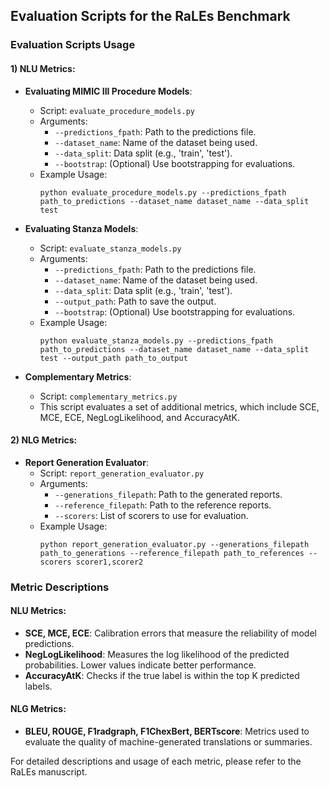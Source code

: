 ## Evaluation Scripts for the RaLEs Benchmark

### Evaluation Scripts Usage

#### 1) NLU Metrics:

- **Evaluating MIMIC III Procedure Models**:
  - Script: `evaluate_procedure_models.py`
  - Arguments:
    - `--predictions_fpath`: Path to the predictions file.
    - `--dataset_name`: Name of the dataset being used.
    - `--data_split`: Data split (e.g., 'train', 'test').
    - `--bootstrap`: (Optional) Use bootstrapping for evaluations.
  - Example Usage:
    ```
    python evaluate_procedure_models.py --predictions_fpath path_to_predictions --dataset_name dataset_name --data_split test
    ```

- **Evaluating Stanza Models**:
  - Script: `evaluate_stanza_models.py`
  - Arguments:
    - `--predictions_fpath`: Path to the predictions file.
    - `--dataset_name`: Name of the dataset being used.
    - `--data_split`: Data split (e.g., 'train', 'test').
    - `--output_path`: Path to save the output.
    - `--bootstrap`: (Optional) Use bootstrapping for evaluations.
  - Example Usage:
    ```
    python evaluate_stanza_models.py --predictions_fpath path_to_predictions --dataset_name dataset_name --data_split test --output_path path_to_output
    ```

- **Complementary Metrics**:
  - Script: `complementary_metrics.py`
  - This script evaluates a set of additional metrics, which include SCE, MCE, ECE, NegLogLikelihood, and AccuracyAtK.

#### 2) NLG Metrics:

- **Report Generation Evaluator**:
  - Script: `report_generation_evaluator.py`
  - Arguments:
    - `--generations_filepath`: Path to the generated reports.
    - `--reference_filepath`: Path to the reference reports.
    - `--scorers`: List of scorers to use for evaluation.
  - Example Usage:
    ```
    python report_generation_evaluator.py --generations_filepath path_to_generations --reference_filepath path_to_references --scorers scorer1,scorer2
    ```

### Metric Descriptions

#### NLU Metrics:
- **SCE, MCE, ECE**: Calibration errors that measure the reliability of model predictions.
- **NegLogLikelihood**: Measures the log likelihood of the predicted probabilities. Lower values indicate better performance.
- **AccuracyAtK**: Checks if the true label is within the top K predicted labels.

#### NLG Metrics:
- **BLEU, ROUGE, F1radgraph, F1ChexBert, BERTscore**: Metrics used to evaluate the quality of machine-generated translations or summaries.

For detailed descriptions and usage of each metric, please refer to the RaLEs manuscript.